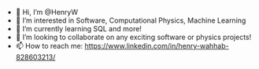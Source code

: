 - 👋 Hi, I’m @HenryW
- 👀 I’m interested in Software, Computational Physics, Machine Learning 
- 🌱 I’m currently learning SQL and more!
- 💞️ I’m looking to collaborate on any exciting software or physics projects!
- 📫 How to reach me: https://www.linkedin.com/in/henry-wahhab-828603213/

<!---
HenryW/HenryW is a ✨ special ✨ repository because its `README.md` (this file) appears on your GitHub profile.
You can click the Preview link to take a look at your changes.
--->
